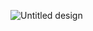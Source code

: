 















![Untitled design](https://github.com/samik1234/test123/assets/82882143/6bb8e403-ecc9-44a1-a157-965cf9f6e63f)

































